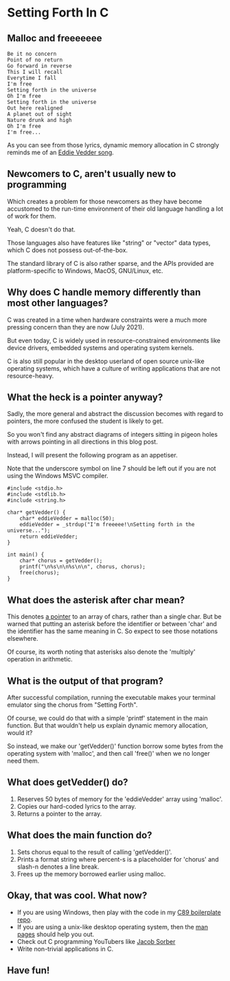 # Setting Forth In C

## Malloc and freeeeeee

```
Be it no concern  
Point of no return  
Go forward in reverse
This I will recall
Everytime I fall
I'm free
Setting forth in the universe
Oh I'm free
Setting forth in the universe
Out here realigned
A planet out of sight
Nature drunk and high
Oh I'm free
I'm free...
```

As you can see from those lyrics, dynamic memory allocation in C strongly reminds me of an [Eddie Vedder song](https://www.youtube.com/watch?v=KDlsH8MbDbs).

## Newcomers to C, aren't usually new to programming

Which creates a problem for those newcomers as they have become accustomed to the run-time environment of their old language handling a lot of work for them.

Yeah, C doesn't do that.

Those languages also have features like "string" or "vector" data types, which C does not possess out-of-the-box.

The standard library of C is also rather sparse, and the APIs provided are platform-specific to Windows, MacOS, GNU/Linux, etc.

## Why does C handle memory differently than most other languages?

C was created in a time when hardware constraints were a much more pressing concern than they are now (July 2021).

But even today, C is widely used in resource-constrained environments like device drivers, embedded systems and operating system kernels.

C is also still popular in the desktop userland of open source unix-like operating systems, which have a culture of writing applications that are not resource-heavy.

## What the heck is a pointer anyway?

Sadly, the more general and abstract the discussion becomes with regard to pointers, the more confused the student is likely to get.

So you won't find any abstract diagrams of integers sitting in pigeon holes with arrows pointing in all directions in this blog post.

Instead, I will present the following program as an appetiser.

Note that the underscore symbol on line 7 should be left out if you are not using the Windows MSVC compiler.

```
#include <stdio.h>
#include <stdlib.h>
#include <string.h>

char* getVedder() {
    char* eddieVedder = malloc(50);
    eddieVedder = _strdup("I'm freeeee!\nSetting forth in the universe...");
    return eddieVedder;
}

int main() {
    char* chorus = getVedder();
    printf("\n%s\n\n%s\n\n", chorus, chorus);
    free(chorus);
}
```

## What does the asterisk after char mean?

This denotes [a pointer](https://en.wikipedia.org/wiki/Pointer_(computer_programming)) to an array of chars, rather than a single char. But be warned that putting an asterisk before the identifier or between 'char' and the identifier has the same meaning in C. So expect to see those notations elsewhere.

Of course, its worth noting that asterisks also denote the 'multiply' operation in arithmetic.

## What is the output of that program?

After successful compilation, running the executable makes your terminal emulator sing the chorus from "Setting Forth".

Of course, we could do that with a simple 'printf' statement in the main function. But that wouldn't help us explain dynamic memory allocation, would it?

So instead, we make our 'getVedder()' function borrow some bytes from the operating system with 'malloc', and then call 'free()' when we no longer need them.

## What does getVedder() do?

1. Reserves 50 bytes of memory for the 'eddieVedder' array using 'malloc'.
2. Copies our hard-coded lyrics to the array.
3. Returns a pointer to the array.

## What does the main function do?

1. Sets chorus equal to the result of calling 'getVedder()'.
2. Prints a format string where percent-s is a placeholder for 'chorus' and slash-n denotes a line break.
3. Frees up the memory borrowed earlier using malloc.

## Okay, that was cool. What now?

- If you are using Windows, then play with the code in my [C89 boilerplate repo](https://github.com/sammi-turner/Windows-C89-Boilerplate).
- If you are using a unix-like desktop operating system, then the [man pages](https://en.wikipedia.org/wiki/Man_page) should help you out.
- Check out C programming YouTubers like [Jacob Sorber](https://www.youtube.com/watch?v=liWdn92SAvs)
- Write non-trivial applications in C.

## Have fun!

